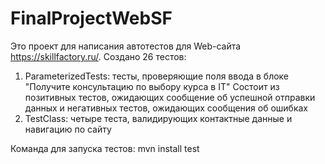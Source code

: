 # FinalProjectWebSF

Это проект для написания автотестов для Web-сайта https://skillfactory.ru/.
Создано 26 тестов:
1. ParameterizedTests: тесты, проверяющие поля ввода в блоке "Получите консультацию по выбору курса в IT" Состоит из позитивных тестов, ожидающих сообщение об успешной отправки данных и негативных тестов, ожидающих сообщения об ошибках
2. TestClass: четыре теста, валидирующих контактные данные и навигацию по сайту

Команда для запуска тестов:
mvn install test